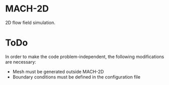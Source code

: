 # MACH-2D
2D flow field simulation.


ToDo
====
In order to make the code problem-independent, the following modifications are necessary:
* Mesh must be generated outside MACH-2D
* Boundary conditions must be defined in the configuration file

